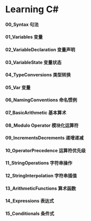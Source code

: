 # Learning C#
#### 00_Syntax 句法
#### 01_Variables 变量
#### 02_VariableDeclaration 变量声明
#### 03_VariableState 变量状态
#### 04_TypeConversions 类型转换
#### 05_Var 变量
#### 06_NamingConventions 命名惯例
#### 07_BasicArithmetic 基本算术
#### 08_Modulo Operator 模块化运算符
#### 09_IncrementsDecrements 递增递减
#### 10_OperatorPrecedence 运算符优先级
#### 11_StringOperations 字符串操作
#### 12_StringInterpolation 字符串插值
#### 13_ArithmeticFunctions 算术函数
#### 14_Expressions 表达式
#### 15_Conditionals 条件式
